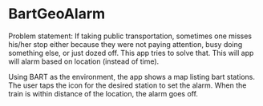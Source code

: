 # BartGeoAlarm


Problem statement: If taking public transportation, sometimes one misses his/her stop either because they were not paying attention, busy doing something else, or just dozed off. This app tries to solve that. This will app will alarm based on location (instead of time).

Using BART as the environment, the app shows a map listing bart stations. The user taps the icon for the desired station to set the alarm. When the train is within distance of the location, the alarm goes off.

